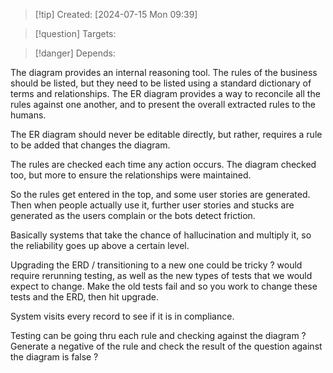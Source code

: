 
>[!tip] Created: [2024-07-15 Mon 09:39]

>[!question] Targets: 

>[!danger] Depends: 

The diagram provides an internal reasoning tool.  The rules of the business should be listed, but they need to be listed using a standard dictionary of terms and relationships.  The ER diagram provides a way to reconcile all the rules against one another, and to present the overall extracted rules to the humans.

The ER diagram should never be editable directly, but rather, requires a rule to be added that changes the diagram.

The rules are checked each time any action occurs.  The diagram checked too, but more to ensure the relationships were maintained.

So the rules get entered in the top, and some user stories are generated.
Then when people actually use it, further user stories and stucks are generated as the users complain or the bots detect friction.

Basically systems that take the chance of hallucination and multiply it, so the reliability goes up above a certain level.

Upgrading the ERD / transitioning to a new one could be tricky ? would require rerunning testing, as well as the new types of tests that we would expect to change.  Make the old tests fail and so you work to change these tests and the ERD, then hit upgrade.

System visits every record to see if it is in compliance.

Testing can be going thru each rule and checking against the diagram ?
Generate a negative of the rule and check the result of the question against the diagram is false ?

